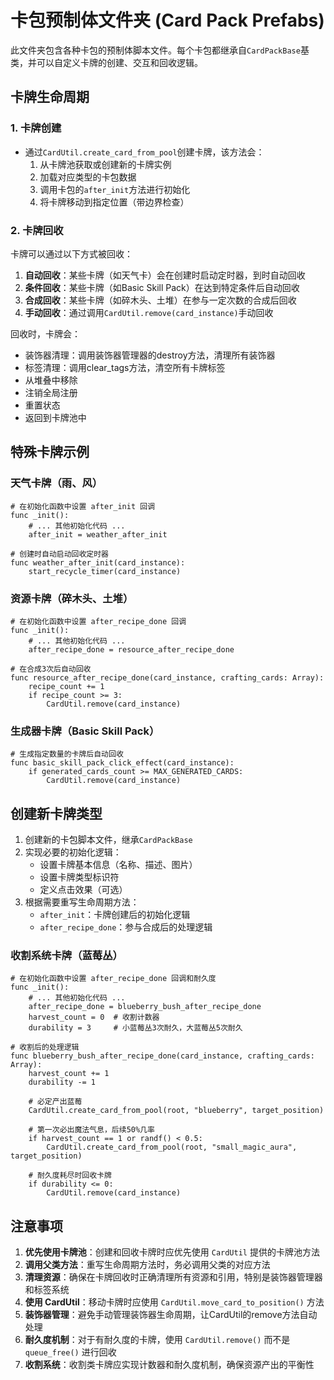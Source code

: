 # 卡包预制体文件夹 (Card Pack Prefabs)

此文件夹包含各种卡包的预制体脚本文件。每个卡包都继承自`CardPackBase`基类，并可以自定义卡牌的创建、交互和回收逻辑。

## 卡牌生命周期

### 1. 卡牌创建
- 通过`CardUtil.create_card_from_pool`创建卡牌，该方法会：
  1. 从卡牌池获取或创建新的卡牌实例
  2. 加载对应类型的卡包数据
  3. 调用卡包的`after_init`方法进行初始化
  4. 将卡牌移动到指定位置（带边界检查）

### 2. 卡牌回收
卡牌可以通过以下方式被回收：
1. **自动回收**：某些卡牌（如天气卡）会在创建时启动定时器，到时自动回收
2. **条件回收**：某些卡牌（如Basic Skill Pack）在达到特定条件后自动回收
3. **合成回收**：某些卡牌（如碎木头、土堆）在参与一定次数的合成后回收
4. **手动回收**：通过调用`CardUtil.remove(card_instance)`手动回收

回收时，卡牌会：
- 装饰器清理：调用装饰器管理器的destroy方法，清理所有装饰器
- 标签清理：调用clear_tags方法，清空所有卡牌标签
- 从堆叠中移除
- 注销全局注册
- 重置状态
- 返回到卡牌池中

## 特殊卡牌示例

### 天气卡牌（雨、风）
```gdscript
# 在初始化函数中设置 after_init 回调
func _init():
    # ... 其他初始化代码 ...
    after_init = weather_after_init

# 创建时自动启动回收定时器
func weather_after_init(card_instance):
    start_recycle_timer(card_instance)
```

### 资源卡牌（碎木头、土堆）
```gdscript
# 在初始化函数中设置 after_recipe_done 回调
func _init():
    # ... 其他初始化代码 ...
    after_recipe_done = resource_after_recipe_done

# 在合成3次后自动回收
func resource_after_recipe_done(card_instance, crafting_cards: Array):
    recipe_count += 1
    if recipe_count >= 3:
        CardUtil.remove(card_instance)
```

### 生成器卡牌（Basic Skill Pack）
```gdscript
# 生成指定数量的卡牌后自动回收
func basic_skill_pack_click_effect(card_instance):
    if generated_cards_count >= MAX_GENERATED_CARDS:
        CardUtil.remove(card_instance)
```

## 创建新卡牌类型

1. 创建新的卡包脚本文件，继承`CardPackBase`
2. 实现必要的初始化逻辑：
   - 设置卡牌基本信息（名称、描述、图片）
   - 设置卡牌类型标识符
   - 定义点击效果（可选）
3. 根据需要重写生命周期方法：
   - `after_init`：卡牌创建后的初始化逻辑
   - `after_recipe_done`：参与合成后的处理逻辑

### 收割系统卡牌（蓝莓丛）
```gdscript
# 在初始化函数中设置 after_recipe_done 回调和耐久度
func _init():
    # ... 其他初始化代码 ...
    after_recipe_done = blueberry_bush_after_recipe_done
    harvest_count = 0  # 收割计数器
    durability = 3     # 小蓝莓丛3次耐久，大蓝莓丛5次耐久

# 收割后的处理逻辑
func blueberry_bush_after_recipe_done(card_instance, crafting_cards: Array):
    harvest_count += 1
    durability -= 1
    
    # 必定产出蓝莓
    CardUtil.create_card_from_pool(root, "blueberry", target_position)
    
    # 第一次必出魔法气息，后续50%几率
    if harvest_count == 1 or randf() < 0.5:
        CardUtil.create_card_from_pool(root, "small_magic_aura", target_position)
    
    # 耐久度耗尽时回收卡牌
    if durability <= 0:
        CardUtil.remove(card_instance)
```

## 注意事项

1. **优先使用卡牌池**：创建和回收卡牌时应优先使用 `CardUtil` 提供的卡牌池方法
2. **调用父类方法**：重写生命周期方法时，务必调用父类的对应方法
3. **清理资源**：确保在卡牌回收时正确清理所有资源和引用，特别是装饰器管理器和标签系统
4. **使用 CardUtil**：移动卡牌时应使用 `CardUtil.move_card_to_position()` 方法
5. **装饰器管理**：避免手动管理装饰器生命周期，让CardUtil的remove方法自动处理
6. **耐久度机制**：对于有耐久度的卡牌，使用 `CardUtil.remove()` 而不是 `queue_free()` 进行回收
7. **收割系统**：收割类卡牌应实现计数器和耐久度机制，确保资源产出的平衡性